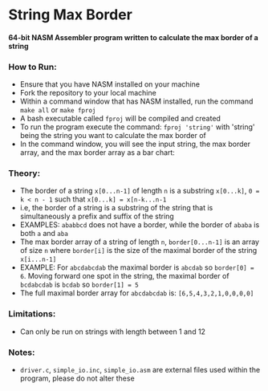 # String Max Border
#### 64-bit NASM Assembler program written to calculate the max border of a string

### How to Run:
- Ensure that you have NASM installed on your machine
- Fork the repository to your local machine
- Within a command window that has NASM installed, run the command `make all` or `make fproj`
- A bash executable called `fproj` will be compiled and created
- To run the program execute the command: `fproj 'string'` with 'string' being the string you want to calculate the max border of
- In the command window, you will see the input string, the max border array, and the max border array as a bar chart:

### Theory:
- The border of a string `x[0...n-1]` of length `n` is a substring `x[0...k]`, `0 = k < n - 1` such that `x[0...k] = x[n-k...n-1`
- i.e, the border of a string is a substring of the string that is simultaneously a prefix and suffix of the string
- EXAMPLES: `ababbcd` does not have a border, while the border of `ababa` is both `a` and `aba`
- The max border array of a string of length `n`, `border[0...n-1]` is an array of size `n` where `border[i]` is the size of the maximal border of the string `x[i...n-1]`
- EXAMPLE: For `abcdabcdab` the maximal border is `abcdab` so `border[0] = 6`. Moving forward one spot in the string, the maximal border of `bcdabcdab` is `bcdab` so `border[1] = 5`
- The full maximal border array for `abcdabcdab` is: `[6,5,4,3,2,1,0,0,0,0]`

### Limitations:
- Can only be run on strings with length between 1 and 12

### Notes:
- `driver.c`, `simple_io.inc`, `simple_io.asm` are external files used within the program, please do not alter these
